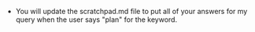- You will update the scratchpad.md file to put all of your answers for my query when the user says "plan" for the keyword.
